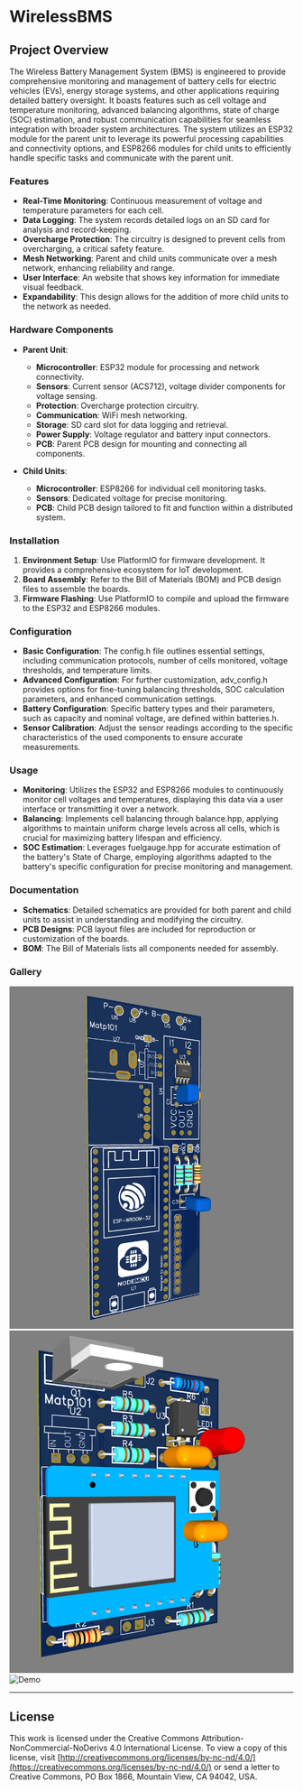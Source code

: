 # WirelessBMS

## Project Overview

The Wireless Battery Management System (BMS) is engineered to provide comprehensive monitoring and management of battery cells for electric vehicles (EVs), energy storage systems, and other applications requiring detailed battery oversight. It boasts features such as cell voltage and temperature monitoring, advanced balancing algorithms, state of charge (SOC) estimation, and robust communication capabilities for seamless integration with broader system architectures. The system utilizes an ESP32 module for the parent unit to leverage its powerful processing capabilities and connectivity options, and ESP8266 modules for child units to efficiently handle specific tasks and communicate with the parent unit.

### Features

- **Real-Time Monitoring**: Continuous measurement of voltage and temperature parameters for each cell.
- **Data Logging**: The system records detailed logs on an SD card for analysis and record-keeping.
- **Overcharge Protection**: The circuitry is designed to prevent cells from overcharging, a critical safety feature.
- **Mesh Networking**: Parent and child units communicate over a mesh network, enhancing reliability and range.
- **User Interface**: An website that shows key information for immediate visual feedback.
- **Expandability**: This design allows for the addition of more child units to the network as needed.

### Hardware Components

- **Parent Unit**:
  - **Microcontroller**: ESP32 module for processing and network connectivity.
  - **Sensors**: Current sensor (ACS712), voltage divider components for voltage sensing.
  - **Protection**: Overcharge protection circuitry.
  - **Communication**: WiFi mesh networking.
  - **Storage**: SD card slot for data logging and retrieval.
  - **Power Supply**: Voltage regulator and battery input connectors.
  - **PCB**: Parent PCB design for mounting and connecting all components.
  
- **Child Units**:
  - **Microcontroller**: ESP8266 for individual cell monitoring tasks.
  - **Sensors**: Dedicated voltage for precise monitoring.
  - **PCB**: Child PCB design tailored to fit and function within a distributed system.

### Installation

1. **Environment Setup**: Use PlatformIO for firmware development. It provides a comprehensive ecosystem for IoT development.
2. **Board Assembly**: Refer to the Bill of Materials (BOM) and PCB design files to assemble the boards.
3. **Firmware Flashing**: Use PlatformIO to compile and upload the firmware to the ESP32 and ESP8266 modules.

### Configuration

 - **Basic Configuration**: The config.h file outlines essential settings, including communication protocols, number of cells monitored, voltage thresholds, and temperature limits.
 - **Advanced Configuration**: For further customization, adv_config.h provides options for fine-tuning balancing thresholds, SOC calculation parameters, and enhanced communication settings.
 - **Battery Configuration**: Specific battery types and their parameters, such as capacity and nominal voltage, are defined within batteries.h.
 - **Sensor Calibration**: Adjust the sensor readings according to the specific characteristics of the used components to ensure accurate measurements.

### Usage

 - **Monitoring**: Utilizes the ESP32 and ESP8266 modules to continuously monitor cell voltages and temperatures, displaying this data via a user interface or transmitting it over a network.
 - **Balancing**: Implements cell balancing through balance.hpp, applying algorithms to maintain uniform charge levels across all cells, which is crucial for maximizing battery lifespan and efficiency.
 - **SOC Estimation**: Leverages fuelgauge.hpp for accurate estimation of the battery's State of Charge, employing algorithms adapted to the battery's specific configuration for precise monitoring and management.
  
### Documentation

- **Schematics**: Detailed schematics are provided for both parent and child units to assist in understanding and modifying the circuitry.
- **PCB Designs**: PCB layout files are included for reproduction or customization of the boards.
- **BOM**: The Bill of Materials lists all components needed for assembly.

### Gallery
![Parent Unit](designs/parent/pcb/parent_3d.png)
![Child Unit](designs/child/pcb/child_3d.png)
![Demo](res/demo.png)

---
## License

This work is licensed under the Creative Commons Attribution-NonCommercial-NoDerivs 4.0 International License. To view a copy of this license, visit [http://creativecommons.org/licenses/by-nc-nd/4.0/](https://creativecommons.org/licenses/by-nc-nd/4.0/) or send a letter to Creative Commons, PO Box 1866, Mountain View, CA 94042, USA.